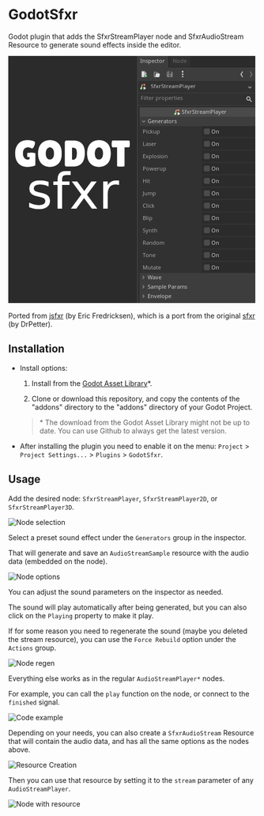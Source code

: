 # GodotSfxr

Godot plugin that adds the SfxrStreamPlayer node and SfxrAudioStream Resource to generate sound effects inside the editor.

![SfxrStreamPlayer Node](images/icon_big.png)

Ported from [jsfxr](https://sfxr.me/) (by Eric Fredricksen), which is a port from the original [sfxr](https://www.drpetter.se/project_sfxr.html) (by DrPetter).

## Installation

- Install options:

  1. Install from the [Godot Asset Library](https://godotengine.org/asset-library/asset?filter=GodotSfxr&category=5&godot_version=&cost=&sort=updated)*.

  2. Clone or download this repository, and copy the contents of the "addons" directory to the "addons" directory of your Godot Project.

  > \* The download from the Godot Asset Library might not be up to date. You can use Github to always get the latest version.

- After installing the plugin you need to enable it on the menu: ``Project`` > ``Project Settings...`` > ``Plugins`` > ``GodotSfxr``.

## Usage

Add the desired node: ``SfxrStreamPlayer``, ``SfxrStreamPlayer2D``, or ``SfxrStreamPlayer3D``.

![Node selection](https://user-images.githubusercontent.com/8657959/156293234-b7273f72-ce67-4f6c-94c9-2d8739361d45.png)

Select a preset sound effect under the ``Generators`` group in the inspector.

That will generate and save an ``AudioStreamSample`` resource with the audio data (embedded on the node).

![Node options](https://user-images.githubusercontent.com/8657959/152902343-408276c1-dc8a-49d1-bdd6-e6de5fd4138d.png)

You can adjust the sound parameters on the inspector as needed.

The sound will play automatically after being generated, but you can also click on the ``Playing`` property to make it play.

If for some reason you need to regenerate the sound (maybe you deleted the stream resource), you can use the ``Force Rebuild`` option under the ``Actions`` group.

![Node regen](https://user-images.githubusercontent.com/8657959/152902707-267a9be9-02a9-43b7-8f9b-73641474c8b3.png)

Everything else works as in the regular ``AudioStreamPlayer*`` nodes.

For example, you can call the ``play`` function on the node, or connect to the ``finished`` signal.

![Code example](https://user-images.githubusercontent.com/8657959/152903349-cb60ba13-e2b3-456f-b741-61550a78dde4.png)

Depending on your needs, you can also create a ``SfxrAudioStream`` Resource that will contain the audio data, and has all the same options as the nodes above.

![Resource Creation](https://github.com/tomeyro/godot-sfxr/assets/8657959/3e80511d-0895-4dc6-a781-71c6e9374190)

Then you can use that resource by setting it to the ``stream`` parameter of any ``AudioStreamPlayer``.

![Node with resource](https://github.com/tomeyro/godot-sfxr/assets/8657959/5877916e-20e9-47ef-b805-fb10948faaa6)
